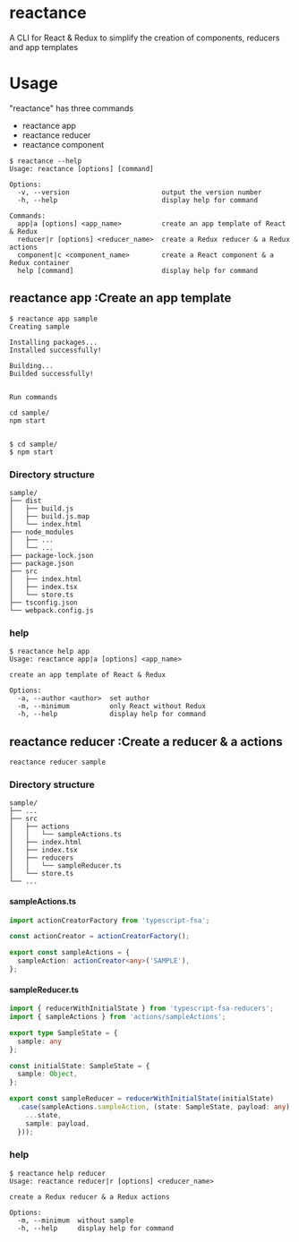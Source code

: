 # reactance
A CLI for React &amp; Redux to simplify the creation of components, reducers and app templates

# Usage

"reactance" has three commands
- reactance app
- reactance reducer
- reactance component

```
$ reactance --help
Usage: reactance [options] [command]

Options:
  -v, --version                       output the version number
  -h, --help                          display help for command

Commands:
  app|a [options] <app_name>          create an app template of React & Redux
  reducer|r [options] <reducer_name>  create a Redux reducer & a Redux actions
  component|c <component_name>        create a React component & a Redux container
  help [command]                      display help for command
```

## reactance app  :Create an app template
```
$ reactance app sample
Creating sample

Installing packages...
Installed successfully!

Building...
Builded successfully!


Run commands

cd sample/
npm start


$ cd sample/
$ npm start
```
### Directory structure
```
sample/
├── dist
│   ├── build.js
│   ├── build.js.map
│   └── index.html
├── node_modules
│   ├── ...
│   └── ...
├── package-lock.json
├── package.json
├── src
│   ├── index.html
│   ├── index.tsx
│   └── store.ts
├── tsconfig.json
└── webpack.config.js
```
### help
```
$ reactance help app
Usage: reactance app|a [options] <app_name>

create an app template of React & Redux

Options:
  -a, --author <author>  set author
  -m, --minimum          only React without Redux
  -h, --help             display help for command
```

## reactance reducer  :Create a reducer & a actions
```
reactance reducer sample
```
### Directory structure
```
sample/
├── ...
├── src
│   ├── actions
│   │   └── sampleActions.ts
│   ├── index.html
│   ├── index.tsx
│   ├── reducers
│   │   └── sampleReducer.ts
│   └── store.ts
└── ...
```
#### sampleActions.ts
```typescript
import actionCreatorFactory from 'typescript-fsa';

const actionCreator = actionCreatorFactory();

export const sampleActions = {
  sampleAction: actionCreator<any>('SAMPLE'),
};
```
#### sampleReducer.ts
```typescript
import { reducerWithInitialState } from 'typescript-fsa-reducers';
import { sampleActions } from 'actions/sampleActions';

export type SampleState = {
  sample: any
};

const initialState: SampleState = {
  sample: Object,
};

export const sampleReducer = reducerWithInitialState(initialState)
  .case(sampleActions.sampleAction, (state: SampleState, payload: any): SampleState => ({
    ...state,
    sample: payload,
  }));
```
### help
```
$ reactance help reducer
Usage: reactance reducer|r [options] <reducer_name>

create a Redux reducer & a Redux actions

Options:
  -m, --minimum  without sample
  -h, --help     display help for command
```
